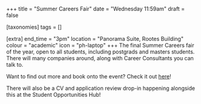 +++
title = "Summer Careers Fair"
date = "Wednesday 11:59am"
draft = false

[taxonomies]
tags = []

[extra]
end_time = "3pm"
location = "Panorama Suite, Rootes Building"
colour = "academic"
icon = "ph-laptop"
+++
The final Summer Careers fair of the year, open to all students, including postgrads and masters students. There will many companies around, along with Career Consultants you can talk to.

Want to find out more and book onto the event? Check it out [here](https://myadvantage.warwick.ac.uk/students/events/Detail/3677123)!

There will also be a CV and application review drop-in happening alongside this at the Student Opportunities Hub!
